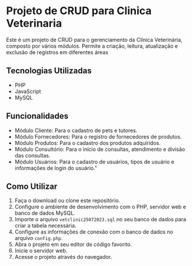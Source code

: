 # Projeto de CRUD para Clinica Veterinaria

Este é um projeto de CRUD para o gerenciamento da Clínica Veterinária, composto por vários módulos. Permite a criação, leitura, atualização e exclusão de registros em diferentes áreas

## Tecnologias Utilizadas

- PHP
- JavaScript
- MySQL

## Funcionalidades

- Módulo Cliente: Para o cadastro de pets e tutores.
- Módulo Fornecedores: Para o registro de fornecedores de produtos.
- Módulo Produtos: Para o cadastro dos produtos adquiridos.
- Módulo Consultório: Para o início de consultas, atendimento e divisão das consultas.
- Módulo Usuários: Para o cadastro de usuários, tipos de usuário e informações de login do usuário."

## Como Utilizar

1. Faça o download ou clone este repositório.
2. Configure o ambiente de desenvolvimento com o PHP, servidor web e banco de dados MySQL.
3. Importe o arquivo `vetclinic25072023.sql` no seu banco de dados para criar a tabela necessária.
4. Configure as informações de conexão com o banco de dados no arquivo `config.php`.
5. Abra o projeto em seu editor de código favorito.
6. Inicie o servidor web.
7. Acesse o projeto através do navegador.
